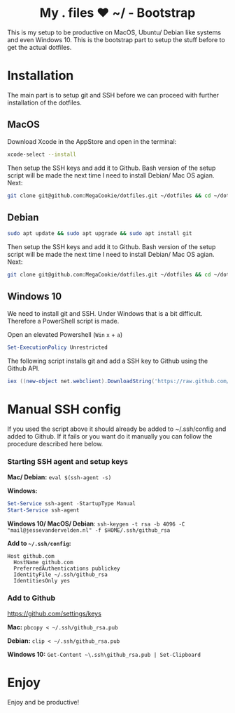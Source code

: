 <h1 align="center">My . files ❤ ~/ - Bootstrap</h1>
This is my setup to be productive on MacOS, Ubuntu/ Debian like systems and even
Windows 10. This is the bootstrap part to setup the stuff before to get the
actual dotfiles.

# Installation
The main part is to setup git and SSH before we can proceed with further
installation of the dotfiles.
## MacOS
Download Xcode in the AppStore and open in the terminal:
```bash
xcode-select --install
```
Then setup the SSH keys and add it to Github. Bash version of the setup script
will be made the next time I need to install Debian/ Mac OS agian. Next:
```bash
git clone git@github.com:MegaCookie/dotfiles.git ~/dotfiles && cd ~/dotfiles && ./install.sh
```
## Debian
```bash
sudo apt update && sudo apt upgrade && sudo apt install git
```
Then setup the SSH keys and add it to Github. Bash version of the setup script
will be made the next time I need to install Debian/ Mac OS agian. Next:
```bash
git clone git@github.com:MegaCookie/dotfiles.git ~/dotfiles && cd ~/dotfiles && ./install.sh
```
## Windows 10
We need to install git and SSH. Under Windows that is a bit difficult. Therefore
a PowerShell script is made.

Open an elevated Powershell (`Win` `x`  + `a`)
```PowerShell
Set-ExecutionPolicy Unrestricted
```
The following script installs git and add a SSH key to Github using the Github API.
```PowerShell
iex ((new-object net.webclient).DownloadString('https://raw.github.com/megacookie/dotfiles-bootstrap/master/setup.ps1'))
```

# Manual SSH config
If you used the script above it should already be added to ~/.ssh/config and
added to Github. If it fails or you want do it manually you can follow the
procedure described here below.

### Starting SSH agent and setup keys
**Mac/ Debian:** `eval $(ssh-agent -s)`

**Windows:**
```PowerShell
Set-Service ssh-agent -StartupType Manual
Start-Service ssh-agent
```

**Windows 10/ MacOS/ Debian**:
`ssh-keygen -t rsa -b 4096 -C "mail@jessevandervelden.nl" -f $HOME/.ssh/github_rsa`

**Add to `~/.ssh/config`:**
```
Host github.com
  HostName github.com
  PreferredAuthentications publickey
  IdentityFile ~/.ssh/github_rsa
  IdentitiesOnly yes
```
### Add to Github
https://github.com/settings/keys

**Mac:** `pbcopy < ~/.ssh/github_rsa.pub`

**Debian:** `clip < ~/.ssh/github_rsa.pub`

**Windows 10:** `Get-Content ~\.ssh\github_rsa.pub | Set-Clipboard`

# Enjoy
Enjoy and be productive!
